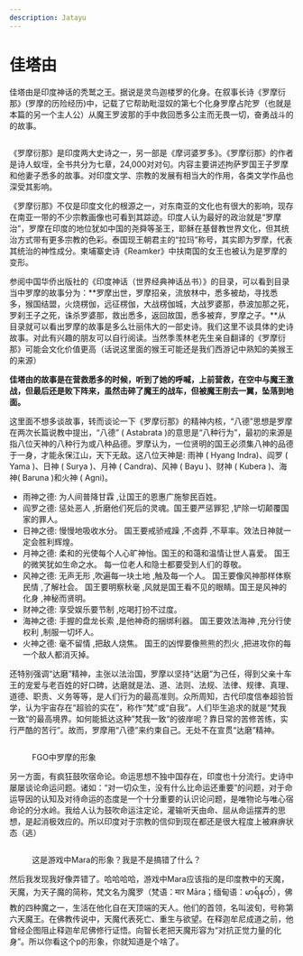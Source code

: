 ```yaml
---
description: Jatayu
---
```


# 佳塔由

佳塔由是印度神话的秃鹫之王。据说是灵鸟迦楼罗的化身。在叙事长诗《罗摩衍那》(罗摩的历险经历)中，记载了它帮助毗湿奴的第七个化身罗摩占陀罗（也就是本篇的另一个主人公）从魔王罗波那的手中救回悉多公主而无畏一切，奋勇战斗的的故事。

<figure><img src="https://pic3.zhimg.com/80/v2-7119e026a8076d020c1a3bc791c65c9a_1440w.jpg" alt=""><figcaption></figcaption></figure>

《罗摩衍那》是印度两大史诗之一，另一部是《摩诃婆罗多》。《罗摩衍那》的作者是诗人蚁垤，全书共分为七章，24,000对对句。内容主要讲述拘萨罗国王子罗摩和他妻子悉多的故事。对印度文学、宗教的发展有相当大的作用，各类文学作品也深受其影响。

《罗摩衍那》不仅是印度文化的根源之一，对东南亚的文化也有很大的影响，现存在南亚一带的不少宗教画像也可看到其踪迹。印度人认为最好的政治就是“罗摩治”，罗摩在印度的地位犹如中国的尧舜等圣王，耶稣在基督教世界文化，但其统治方式带有更多宗教的色彩。泰国现王朝君主的“拉玛”称号，其实即为罗摩，代表其统治的神性成分。柬埔寨史诗《Reamker》中扶南国的女王也被认为是罗摩的变形。

参阅中国华侨出版社的《印度神话（世界经典神话丛书）》的目录，可以看到目录当中罗摩的故事分为：**罗摩出世，罗摩招亲，流放林中，悉多被劫，寻找悉多，猴国结盟，火烧楞伽，远征楞伽，大战楞伽城，大战罗婆那，恭波加那之死，罗刹王子之死，诛杀罗婆那，救出悉多，返回故国，悉多被弃，罗摩之子。**从目录就可以看出罗摩的故事是多么壮丽伟大的一部史诗。我们这里不谈具体的史诗故事。对此有兴趣的朋友可以自行阅读。当然季羡林老先生亲自翻译的《罗摩衍那》可能会文化价值更高（话说这里面的猴王可能还是我们西游记中熟知的美猴王的来源）

**佳塔由的故事是在营救悉多的时候，听到了她的呼喊，上前营救，在空中与魔王激战，但最后还是败下阵来，虽然击碎了魔王的战车，但被魔王削去一翼，坠落到地面。**

这里面不想多谈故事，转而谈论一下《罗摩衍那》的精神内核，“八德”思想是罗摩在两次长篇说教中提出，“八德” ( Astabrata )的意思是“八种行为”，最初的来源是指八位天神的八种行为或八种品德。罗摩认为，一位贤明的国王必须集八神的品德于一身，才能永保江山，天下无敌。这八位天神是: 雨神 ( Hyang Indra)、阎罗 ( Yama )、日神 ( Surya )、月神 ( Candra)、风神 ( Bayu )、财神 ( Kubera )、海神( Baruna )和火神 ( Agni)。

* 雨神之德: 为人间普降甘霖 ,让国王的恩惠广施黎民百姓。
* 阎罗之德: 惩处恶人 ,折磨他们死后的灵魂。国王要严惩罪犯 ,铲除一切颠覆国家的罪人。
* 日神之德: 慢慢地吸收水分。 国王要戒骄戒躁 ,不卤莽 ,不草率。效法日神就一定会胜利辉煌。
* 月神之德: 柔和的光使每个人心旷神怡。国王的和蔼和温情让世人喜爱。 国王的微笑犹如生命之水。 每一位老人和隐士都要受到人们的尊敬。
* 风神之德: 无声无形 ,吹遍每一块土地 ,触及每一个人。 国王要像风神那样体察民情 ,了解社会。 国王要明察秋毫 ,风就是国王看不见的眼睛。国王是风神的化身 ,神秘而贤明。
* 财神之德: 享受娱乐要节制 ,吃喝打扮不过度。
* 海神之德: 手握的盘龙长索 ,是他神奇的捆绑利器。 国王要效法海神 ,充分行使权利 ,制服一切坏人。
* 火神之德: 毫不留情 ,把敌人烧焦。 国王的凶悍要像熊熊的烈火 ,把进攻你的每一个敌人都消灭掉。

还特别强调“达磨”精神，主张以法治国，罗摩以坚持“达磨”为己任，得到父亲十车王的宠爱与老百姓的好口碑，达磨就是法、道、法则、法规、法律、规律、真理、道德、职责、义务等等，是人们行为的最高准则。众所周知，古代印度信奉超验哲学，认为宇宙存在“超验的实在”，称作“梵”或“自我”。人们毕生追求的就是“梵我一致“的最高境界。如何能抵达这种”梵我一致“的彼岸呢？靠日常的苦修苦练，实行严酷的苦行”。故而，罗摩用“八德”来约束自己。无处不在宣贯“达磨”精神。

<figure><img src="https://pic3.zhimg.com/80/v2-e1dac85c55f2c06bd75ebdbe0a205ed2_1440w.jpg" alt=""><figcaption><p>FGO中罗摩的形象</p></figcaption></figure>

另一方面，有疯狂鼓吹宿命论。命运思想不独中国存在，印度也十分流行。史诗中屡屡谈论命运问题。诸如：“对一切众生，没有什么比命运还重要”的问题，对于命运导因的认知及对待命运的态度是一个十分重要的认识论问题，是唯物论与唯心宿命论的分水岭。我给人认为鼓吹命运注定论，灌输听天由命、屈从命运摆弄的思想，是起消极效应的。所以印度对于宗教的信仰到现在都还是很大程度上被麻痹状态（逃）

<figure><img src="https://pic3.zhimg.com/80/v2-42c79401db5e781a508a09865517e612_1440w.jpg" alt=""><figcaption><p>这是游戏中Mara的形象？我是不是搞错了什么？</p></figcaption></figure>

然后我发现我好像弄错了。哈哈哈哈，游戏中Mara应该指的是印度教中的天魔，天魔，为天子魔的简称，梵文名为魔罗（梵语：मार Māra；缅甸语：မာရ်နတ်），佛教的四种魔之一，生活在他化自在天顶端的天人。他们的首领，名叫波旬，号称第六天魔王。在佛教传说中，天魔代表死亡、重生与欲望。在释迦牟尼成道之前，他曾经企图阻止释迦牟尼佛修行证悟。向智长老把天魔形容为“对抗正觉力量的化身”。所以你看这个p的形象，你就知道是个啥了。
